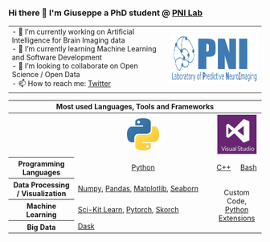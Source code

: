 ### Hi there 👋 I'm Giuseppe a PhD student @ <a href="https://pni-lab.github.io/">PNI Lab</a>

<table>
 <tr>
    <td colspan=2> 
     - 🔭 I’m currently working on Artificial Intelligence for Brain Imaging data <br>
     - 🌱 I’m currently learning Machine Learning and Software Development <br>
     - 👯 I’m looking to collaborate on Open Science / Open Data <br>
     - 📫 How to reach me: <a href="https://twitter.com/g_gallitto">Twitter</a><br>
    </td>
    <td><img src="logo_long_transparent_small.png" width=320 height=100></td>
 </tr>
</table>

<table>
  
  <tr>
    <th colspan=4>Most used Languages, Tools and Frameworks</th>
  </tr>
  <tr>
    <th></th>
    <th><img src="python_logo.png" width=64 height=64></th>
    <th colspan=2><img src="vs.jpeg" width=78 height=78></th>
  </tr>
  <tr>
   <th>Programming Languages</th>
    <td align=center width="260"><a href="https://www.python.org/">Python</a></td>
    <td align=center><a href="https://docs.microsoft.com/en-us/cpp/cpp/?view=msvc-170">C++</a></td>
    <td align=center><a href="https://tiswww.case.edu/php/chet/bash/bashtop.html">Bash</a></td>
  </tr>
  <tr>
    <th>Data Processing / Visualization</th>
    <td><a href="https://numpy.org/">Numpy</a>, 
     <a href="https://pandas.pydata.org/">Pandas</a>, 
     <a href="https://matplotlib.org/">Matplotlib</a>, 
     <a href="https://seaborn.pydata.org/">Seaborn</a>
    <td align=center colspan=2 rowspan=3>Custom Code, <br> <a href="https://docs.microsoft.com/en-us/visualstudio/python/working-with-c-cpp-python-in-visual-studio?view=vs-2022">Python Extensions</a></td>
  </tr>
  <tr>
    <th>Machine Learning</th>
    <td><a href="https://scikit-learn.org/stable/index.html">Sci-Kit Learn</a>, 
     <a href="https://pytorch.org/">Pytorch</a>, 
     <a href="https://skorch.readthedocs.io/en/stable/">Skorch</a>
  </tr>
  <tr>
    <th>Big Data</th>
    <td><a href="https://dask.org/">Dask</a>
  </tr>
</table> 
